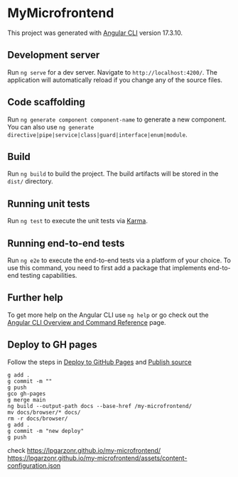# MyMicrofrontend

This project was generated with [Angular CLI](https://github.com/angular/angular-cli) version 17.3.10.

## Development server

Run `ng serve` for a dev server. Navigate to `http://localhost:4200/`. The application will automatically reload if you change any of the source files.

## Code scaffolding

Run `ng generate component component-name` to generate a new component. You can also use `ng generate directive|pipe|service|class|guard|interface|enum|module`.

## Build

Run `ng build` to build the project. The build artifacts will be stored in the `dist/` directory.

## Running unit tests

Run `ng test` to execute the unit tests via [Karma](https://karma-runner.github.io).

## Running end-to-end tests

Run `ng e2e` to execute the end-to-end tests via a platform of your choice. To use this command, you need to first add a package that implements end-to-end testing capabilities.

## Further help

To get more help on the Angular CLI use `ng help` or go check out the [Angular CLI Overview and Command Reference](https://angular.io/cli) page.

## Deploy to GH pages

Follow the steps in [Deploy to GitHub Pages](https://v17.angular.io/guide/deployment#deploy-to-github-pages)
and [Publish source](https://docs.github.com/en/pages/getting-started-with-github-pages/configuring-a-publishing-source-for-your-github-pages-site#choosing-a-publishing-source)

```shell
g add .
g commit -m ""
g push
gco gh-pages
g merge main
ng build --output-path docs --base-href /my-microfrontend/
mv docs/browser/* docs/
rm -r docs/browser/
g add .
g commit -m "new deploy"
g push
```
check
https://lpgarzonr.github.io/my-microfrontend/
https://lpgarzonr.github.io/my-microfrontend/assets/content-configuration.json
